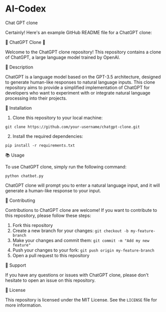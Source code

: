 # AI-Codex
Chat GPT clone

Certainly! Here's an example GitHub README file for a ChatGPT clone:

🤖 ChatGPT Clone 🚀

Welcome to the ChatGPT clone repository! This repository contains a clone of ChatGPT, a large language model trained by OpenAI.

📝 Description

ChatGPT is a language model based on the GPT-3.5 architecture, designed to generate human-like responses to natural language inputs. This clone repository aims to provide a simplified implementation of ChatGPT for developers who want to experiment with or integrate natural language processing into their projects.

🔧 Installation

1. Clone this repository to your local machine:
```
git clone https://github.com/your-username/chatgpt-clone.git
```

2. Install the required dependencies:
```
pip install -r requirements.txt
```

📚 Usage

To use ChatGPT clone, simply run the following command:
```
python chatbot.py
```

ChatGPT clone will prompt you to enter a natural language input, and it will generate a human-like response to your input.

🤝 Contributing

Contributions to ChatGPT clone are welcome! If you want to contribute to this repository, please follow these steps:

1. Fork this repository
2. Create a new branch for your changes: `git checkout -b my-feature-branch`
3. Make your changes and commit them: `git commit -m "Add my new feature"`
4. Push your changes to your fork: `git push origin my-feature-branch`
5. Open a pull request to this repository

💬 Support

If you have any questions or issues with ChatGPT clone, please don't hesitate to open an issue on this repository.

📜 License

This repository is licensed under the MIT License. See the `LICENSE` file for more information.
